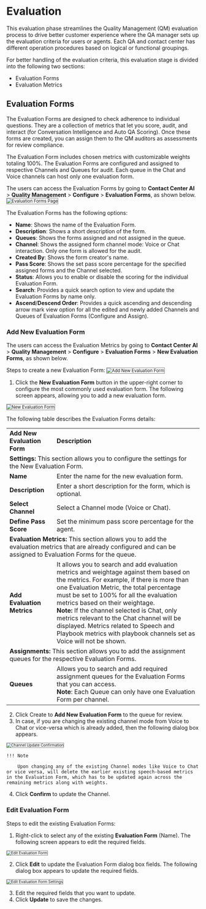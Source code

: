 # Evaluation

This evaluation phase streamlines the Quality Management (QM) evaluation process to drive better customer experience where the QA manager sets up the evaluation criteria for users or agents. Each QA and contact center has different operation procedures based on logical or functional groupings.

For better handling of the evaluation criteria, this evaluation stage is divided into the following two sections:

* Evaluation Forms
* Evaluation Metrics

## Evaluation Forms

The Evaluation Forms are designed to check adherence to individual questions. They are a collection of metrics that let you score, audit, and interact (for Conversation Intelligence and Auto QA Scoring). Once these forms are created, you can assign them to the QM auditors as assessments for review compliance.

The Evaluation Form includes chosen metrics with customizable weights totaling 100%. The Evaluation Forms are configured and assigned to respective Channels and Queues for audit. Each queue in the Chat and Voice channels can host only one evaluation form.

The users can access the Evaluation Forms by going to **Contact Center AI** > **Quality Management** > **Configure** > **Evaluation Forms**, as shown below.  
<img src="../images/add-new-evaluation-forms.png" alt="Evaluation Forms Page" title="Evaluation Forms Page" style="border: 1px solid gray; zoom:80%;">

The Evaluation Forms has the following options:

* **Name**: Shows the name of the Evaluation Form.
* **Description**: Shows a short description of the form.
* **Queues**: Shows the forms assigned and not assigned in the queue.
* **Channel**: Shows the assigned form channel mode: Voice or Chat interaction. Only one form is allowed for the audit. 
* **Created By**: Shows the form creator's name.
* **Pass Score**: Shows the set pass score percentage for the specified assigned forms and the Channel selected.
* **Status**: Allows you to enable or disable the scoring for the individual Evaluation Form.  
* **Search**: Provides a quick search option to view and update the Evaluation Forms by name only.
* **Ascend**/**Descend Order**: Provides a quick ascending and descending arrow mark view option for all the edited and newly added Channels and Queues of Evaluation Forms (Configure and Assign).

### Add New Evaluation Form

The users can access the Evaluation Metrics by going to **Contact Center AI** > **Quality Management** > **Configure** > **Evaluation Forms** > **New Evaluation Forms**, as shown below.  

Steps to create a new Evaluation Form:
<img src="../images/add-new-evaluation-form.png" alt="Add New Evaluation Form" title="Add New Evaluation Form" style="border: 1px solid gray; zoom:80%;">

1. Click the **New Evaluation Form** button in the upper-right corner to configure the most commonly used evaluation form. The following screen appears, allowing you to add a new evaluation form.  
<img src="../images/add-new-evaluation-forms-settings.png" alt="New Evaluation Form" title="New Evaluation Form" style="border: 1px solid gray; zoom:80%;">

The following table describes the Evaluation Forms details:

<table>
  <tr>
   <td><strong>Add New Evaluation Form</strong>
   </td>
   <td><strong>Description</strong>
   </td>
  </tr>
  <tr>
   <td colspan="2" ><strong>Settings: </strong>This section allows you to<strong> </strong>configure the settings for the New Evaluation Form.
   </td>
  </tr>
  <tr>
   <td><strong>Name</strong>
   </td>
   <td>Enter the name<strong> </strong>for the new evaluation form.
   </td>
  </tr>
  <tr>
   <td><strong>Description</strong>
   </td>
   <td>Enter a short description for the form, which is optional.
   </td>
  </tr>
  <tr>
   <td><strong>Select Channel</strong>
   </td>
   <td>Select a Channel mode (Voice or Chat).
   </td>
  </tr>
  <tr>
   <td><strong>Define Pass Score</strong>
   </td>
   <td>Set the minimum pass score percentage for the agent.
   </td>
  </tr>
  <tr>
   <td colspan="2" ><strong>Evaluation Metrics: </strong>This section allows you to add the evaluation metrics that are already configured and can be assigned to Evaluation Forms for the queue.
   </td>
  </tr>
  <tr>
   <td><strong>Add Evaluation Metrics</strong>  
   </td>
   <td>It allows you to search and add evaluation metrics and weightage against them based on the metrics.  
For example, if there is more than one Evaluation Metric, the total percentage must be set to 100% for all the evaluation metrics based on their weightage.
<br>
<strong>Note:</strong> If the channel selected is Chat, only metrics relevant to the Chat channel will be displayed. Metrics related to Speech and Playbook metrics with playbook channels set as Voice will not be shown.
   </td>
  </tr>
  <tr>
   <td colspan="2" ><strong>Assignments: </strong>This section allows you to add the assignment queues for the respective Evaluation Forms.
   </td>
  </tr>
  <tr>
   <td><strong>Queues</strong>
   </td>
   <td>Allows you to search and add required assignment queues for the Evaluation Forms that you can access.
   <br>
<strong>Note</strong>: Each Queue can only have one Evaluation Form per channel.
   </td>
  </tr>
</table>

2. Click Create to **Add New Evaluation Form** to the queue for review.
3. In case, if you are changing the existing channel mode from Voice to Chat or vice-versa which is already added, then the following dialog box appears.  
<img src="../images/channel-update.png" alt="Channel Update Confirmation" title="Channel Update Confirmation" style="border: 1px solid gray; zoom:70%;">

    !!! Note

        Upon changing any of the existing Channel modes like Voice to Chat or vice versa, will delete the earlier existing speech-based metrics in the Evaluation Form, which has to be updated again across the remaining metrics along with weights.

4. Click **Confirm** to update the Channel.

### Edit Evaluation Form

Steps to edit the existing Evaluation Forms:

1. Right-click to select any of the existing **Evaluation Form** (Name). The following screen appears to edit the required fields.  
<img src="../images/edit-evaluation-form.png" alt="Edit Evaluation Form" title="Edit Evaluation Form" style="border: 1px solid gray; zoom:70%;">

2. Click **Edit** to update the Evaluation Form dialog box fields. The following dialog box appears to update the required fields.  
<img src="../images/edit-evaluation-form_settings.png" alt="Edit Evaluation Form Settings" title="Edit Evaluation Form Settings" style="border: 1px solid gray; zoom:70%;">

3. Edit the required fields that you want to update.
4. Click **Update** to save the changes.